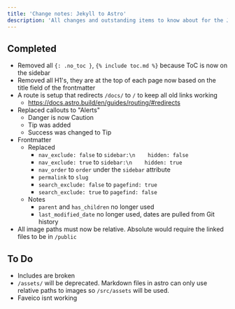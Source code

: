 ```yaml
---
title: 'Change notes: Jekyll to Astro'
description: 'All changes and outstanding items to know about for the Jekyll to Astro migration'
---
```


## Completed
- Removed all `{: .no_toc }`, `{% include toc.md %}` because ToC is now on the sidebar
- Removed all H1's, they are at the top of each page now based on the title field of the frontmatter
- A route is setup that redirects `/docs/` to `/` to keep all old links working
    - https://docs.astro.build/en/guides/routing/#redirects
- Replaced callouts to "Alerts"
    - Danger is now Caution
    - Tip was added
    - Success was changed to Tip
- Frontmatter
    - Replaced
        - `nav_exclude: false` to `sidebar:\n    hidden: false`
        - `nav_exclude: true` to `sidebar:\n    hidden: true`
        - `nav_order` to `order` under the `sidebar` attribute
        - `permalink` to `slug`
        - `search_exclude: false` to `pagefind: true`
        - `search_exclude: true` to `pagefind: false`
    - Notes
        - `parent` and `has_children` no longer used
        - `last_modified_date` no longer used, dates are pulled from Git history
- All image paths must now be relative. Absolute would require the linked files to be in `/public`

## To Do
- Includes are broken
- `/assets/` will be deprecated. Markdown files in astro can only use relative paths to images so `/src/assets` will be used.
- Faveico isnt working